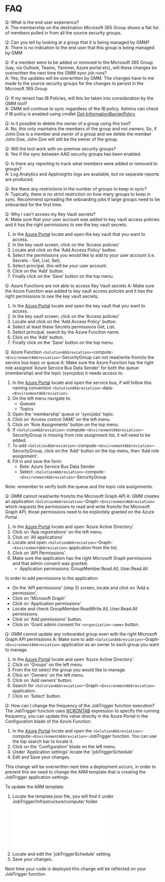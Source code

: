 # FAQ
Q: What is the end user experience?  
A: The membership on the destination Microsoft 365 Group shows a flat list of members pulled in from all the source security groups.

Q: Can you tell by looking at a group that it is being managed by GMM?  
A: There is no indication to the end user that this group is being managed by GMM

Q: If a member were to be added or removed to the Microsoft 365 Group (say, via Outlook, Teams, Yammer, Azure portal etc), will these changes be overwritten the next time the GMM sync job runs?  
A: Yes, the updates will be overwritten by GMM. The changes have to me made to the source security groups for the changes to persist in the Microsoft 365 Group

Q: If my tenant has IB Policies, will this be taken into consideration by the GMM tool?  
A: GMM will continue to sync regardless of the IB policy. Admins can check if IB policy is enabled using cmdlet [Get-InformationBarrierPolicy](https://docs.microsoft.com/en-us/powershell/module/exchange/get-informationbarrierpolicy?view=exchange-ps)

Q: Is it possible to delete the owner of a group using this tool?  
A: No, this only maintains the members of the group and not owners. So, if John Doe is a member and owner of a group and we delete the member John Doe, John Doe will still be the owner of the group.

Q: Will the tool work with on-premise security groups?  
A: Yes if the sync between AAD security groups has been enabled.

Q: Is there any reporting to track what members were added or removed to groups?  
A: Log Analytics and AppInsights logs are available, but no separate reports are produced.

Q: Are there any restrictions in the number of groups to keep in sync?  
A: Typically, there is no strict restriction on how many groups to keep in sync. Recommend spreading the onboarding jobs if large groups need to be onboarded for the first time.

Q: Why I can't access my Key Vault secrets?  
A: Make sure that your user account was added to key vault access policies and it has the right permissions to see the key vault secrets.

1. In the [Azure Portal](https://portal.azure.com/) locate and open the key vault that you want to access.
2. In the key vault screen, click on the 'Access policies'
3. Locate and click on the 'Add Access Policy' button.
4. Select the permissions you would like to add to your user account (i.e. Secrets - Get, List, Set).
5. Select principal, this will be your user account.
6. Click on the 'Add' button.
7. Finally click on the 'Save' button on the top menu.

Q: Azure Functions are not able to access Key Vault secrets
A: Make sure the Azure Function was added to key vault access policies and it has the right permissions to see the key vault secrets.

1. In the [Azure Portal](https://portal.azure.com/) locate and open the key vault that you want to access.
2. In the key vault screen, click on the 'Access policies'
3. Locate and click on the 'Add Access Policy' button.
4. Select at least these Secrets permissions Get, List.
5. Select principal, search by the Azure Function name.
6. Click on the 'Add' button.
7. Finally click on the 'Save' button on the top menu.

Q: Azure Function `<SolutionAbbreviation>`-compute-`<EnvironmentAbbreviation>`-SecurityGroup can not read/write from/to the service bus topic or queue
A: Make sure the Azure Function has the right role assigned 'Azure Service Bus Data Sender' for both the queue (membership) and the topic (syncjobs) it needs access to.

1. In the [Azure Portal](https://portal.azure.com/) locate and open the service bus, if will follow this naming convention `<SolutionAbbreviation>`-data-`<EnvironmentAbbreviation>`.
2. On the left menu navigate to:
    - Queues
    - Topics
3. Open the 'membership' queue or 'syncjobs' topic.
4. Click on 'Access control (IAM)' on the left menu.
5. Click on 'Role Assignments' button on the top menu.
6. If `<SolutionAbbreviation>`-compute-`<EnvironmentAbbreviation>`-SecurityGroup is missing from role assignment list, it will need to be added.
7. To add `<SolutionAbbreviation>`-compute-`<EnvironmentAbbreviation>`-SecurityGroup, click on the 'Add' button on the top menu, then 'Add role assignment'.
8. Fill in and save the form:
    - Role: Azure Service Bus Data Sender
    - Select: `<SolutionAbbreviation>`-compute-`<EnvironmentAbbreviation>`-SecurityGroup

Note: remember to verify both the queue and the topic role assignments.

Q: GMM cannot read/write from/to the Microsoft Graph API
A: GMM creates an application `<SolutionAbbreviation>`-Graph-`<EnvironmentAbbreviation>` which requests the permissions to read and write from/to the Microsoft Graph API, those permissions need to be explicitely granted on the Azure Portal.

1. In the [Azure Portal](https://portal.azure.com/) locate and open 'Azure Active Directory'.
2. Click on 'App registrations' on the left menu.
3. Click on 'All applications'
4. Locate and open `<SolutionAbbreviation>`-Graph-`<EnvironmentAbbreviation>` application from the list.
5. Click on 'API Permissions'.
6. Make sure the application has the right Microsoft Graph permissions and that admin consent was granted.
    - Application permissions: GroupMember.Read.All, User.Read.All

In order to add permissions to the application:

-   On the 'API permissions' (step 5) screen, locate and click on 'Add a permission',
-   Click on 'Microsoft Graph'
-   Click on 'Application permissions'
-   Locate and check GroupMember.ReadWrite.All, User.Read.All permissions.
-   Click on 'Add permissions' button.
-   Click on 'Grant admin consent for `<organization-name>` button.

Q: GMM cannot update any onboarded group even with the right Microsoft Graph API permissions
A: Make sure to add `<SolutionAbbreviation>`-Graph-`<EnvironmentAbbreviation>` application as an owner to each group you want to manage.

1. In the [Azure Portal](https://portal.azure.com/) locate and open 'Azure Active Directory'.
2. Click on 'Groups' on the left menu.
3. From the list select the group you would like to manage.
4. Click on 'Owners' on the left menu.
5. Click on 'Add owners' button.
6. Search for `<SolutionAbbreviation>`-Graph-`<EnvironmentAbbreviation>` application.
7. Click on 'Select' button.

Q: How can I change the frequency of the JobTrigger function execution?
The JobTrigger function uses [NCRONTAB](https://docs.microsoft.com/en-us/azure/azure-functions/functions-bindings-timer?tabs=csharp#ncrontab-expressions) expression to specify the running frequency, you can update this value directly in the Azure Portal in the Configuration blade of the Azure Function.

1. In the [Azure Portal](https://portal.azure.com/) locate and open the `<SolutionAbbreviation>`-compute-`<EnvironmentAbbreviation>`-JobTrigger function. You can use the top search bar to locate it.
2. Click on the 'Configuration' blade on the left menu.
3. Under 'Application settings' locate the 'jobTriggerSchedule'
4. Edit and Save your changes.

This change will be overwritten next time a deployment occurs, in order to prevent this we need to change the ARM template that is creating the JobTrigger application settings.

To update the ARM template:

1. Locate the template.json file, you will find it under JobTrigger/Infrastructure/compute/ folder ![template.json](/Service/GroupMembershipManagement/Hosts/JobTrigger/Infrastructure/compute/template.json)
2. Locate and edit the 'jobTriggerSchedule' setting.
3. Save your changes.

Next time your code is deployed this change will be reflected on your JobTrigger function.
